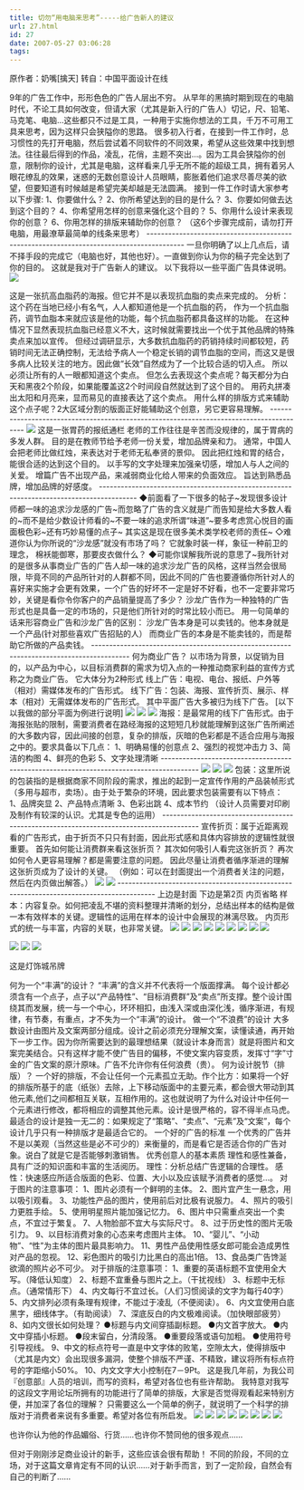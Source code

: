 ```yaml
---
title: 切勿“用电脑来思考”-----给广告新人的建议
url: 27.html
id: 27
date: 2007-05-27 03:06:28
tags:
---
```


原作者：奶嘴\[擒天\] 转自：中国平面设计在线

9年的广告工作中，形形色色的广告人层出不穷。 从早年的黑搞时期到现在的电脑时代，不论工具如何改变，但请大家（尤其是新入行的广告人）切记，尺、铅笔、马克笔、电脑...这些都只不过是工具，一种用于实施你想法的工具，千万不可用工具来思考，因为这样只会狭隘你的思路。 很多初入行者，在接到一件工作时，总习惯性的先打开电脑，然后尝试着不同软件的不同效果，希望从这些效果中找到想法。往往最后得到的作品，凌乱，花俏，主题不突出...。因为工具会狭隘你的创意，限制你的设计，尤其是电脑，这样看来几乎无所不能的超级工具，拥有着另人眼花缭乱的效果，迷惑的无数创意设计人员眼睛，膨胀着他们追求尽善尽美的欲望，但要知道有时候越是希望完美却越是无法圆满。 接到一件工作时请大家参考以下步骤: 1、你要做什么？ 2、你所希望达到的目的是什么？ 3、你要如何做去达到这个目的？ 4、你希望用怎样的创意来强化这个目的？ 5、你用什么设计来表现你的创意？ 6、你用怎样的排版来辅助你的创意？ （这6个步骤完成前，请勿打开电脑，用最潦草最简单的线条来思考） ---------------------------------------------------------------------------------------- 一旦你明确了以上几点后，请不择手段的完成它（电脑也好，其他也好）。一直做到你认为你的稿子完全达到了你的目的。 这就是我对于广告新人的建议。 以下我将以一些平面广告具体说明。 ![](http://bbs.blueidea.com/attachments/2007/5/22/001_BJmXhpXerUMt.jpg)

这是一张抗高血脂药的海报。但它并不是以表现抗血脂的卖点来完成的。 分析： 这个药在当地已经小有名气，人人都知道他是一个抗血脂的药， 作为一个抗血脂药，调节血脂本来就应该是他的功能，每个抗血脂药都具备这样的功能。 在这种情况下显然表现抗血脂已经意义不大，这时候就需要找出一个优于其他品牌的特殊卖点来加以宣传。 但经过调研显示，大多数抗血脂药的药销持续时间都较短，药销时间无法正确控制，无法给予病人一个稳定长销的调节血脂的空间，而这又是很多病人比较关注的地方。因此做“长效”自然成为了一个比较合适的切入点。 所以必须让所有的人一眼都知道这个卖点。 但怎么去表现这个卖点呢？每天都分为白天和黑夜2个阶段，如果能覆盖这2个时间段自然就达到了这个目的。 用药丸拼凑出太阳和月亮来，显而易见的直接表达了这个卖点。 用什么样的排版方式来辅助这个点子呢？2大区域分割的版面正好能辅助这个创意，另它更容易理解。 ---------------------------------------------------------------------------------------- ![](http://bbs.blueidea.com/attachments/2007/5/22/002_2ygYzyxHF8ZL.jpg) 这是一张胃药的报纸通栏 老师的工作往往是辛苦而没规律的，属于胃病的多发人群。 目的是在教师节给予老师一份关爱，增加品牌亲和力。 通常，中国人会把老师比做红烛，来表达对于老师无私奉贤的景仰。 因此把红烛和胃的结合，能很合适的达到这个目的。 以手写的文字处理来加强亲切感，增加人与人之间的关爱。 增篇广告不出现产品，来减弱商业化给人带来的负面效应。 旨达到熟悉品牌，增加品牌的好感度。 \-\-\-\-\-\-\-\-\-\-\-\-\-\-\-\-\-\-\-\-\-\-\-\-\-\-\-\-\-\-\-\-\-\-\-\-\-\-\-\-\-\-\-\-\-\-\-\-\-\-\-\-\-\-\-\-\-\-\-\-\-\-\-\-\-\-\-\-\-\-\-\-\-\-\-\-\-\-\-\-\-\-\-\-\-\-\-\- ◆前面看了一下很多的帖子~发现很多设计师都一味的追求沙龙感的广告~而忽略了广告的含义就是广而告知是给大多数人看的~而不是给少数设计师看的~不要一味的追求所谓“味道”~要多考虑赏心悦目的画面极色彩~还有巧妙易懂的点子~ 其实这是现在很多美术类学校老师的责任~ ◇难道你认为你所说的“沙龙感”就没有市场了吗？ 它就象时装一样，象征一种前卫的理念， 棉袄能御寒，那要皮衣做什么？ ◆可能你误解我所说的意思了~我所针对的是很多从事商业广告的广告人却一味的追求沙龙广告的风格，这样当然会很局限，毕竟不同的产品所针对的人群都不同，因此不同的广告也要遵循你所针对人的喜好来实施才会更有效果，一个广告的好坏不一定是好不好看，也不一定要非常巧妙，关键是看你令你客户的产品销量提高了多少？ 沙龙广告作为一种独特的广告形式也是具备一定的市场的，只是他们所针对的时常比较小而已。 用一句简单的话来形容商业广告和沙龙广告的区别： 沙龙广告本身是可以卖钱的。他本身就是一个产品(针对那些喜欢广告招贴的人） 而商业广告的本身是不能卖钱的，而是帮助它所做的产品卖钱。 \-\-\-\-\-\-\-\-\-\-\-\-\-\-\-\-\-\-\-\-\-\-\-\-\-\-\-\-\-\-\-\-\-\-\-\-\-\-\-\-\-\-\-\-\-\-\-\-\-\-\-\-\-\-\-\-\-\-\-\-\-\-\-\-\-\-\-\-\-\-\-\-\-\-\-\-\-\-\-\-\-\-\-\-\-\-\-\- 何为商业广告？ 以市场为背景，以促销为目的，以产品为中心，以目标消费群的需求为切入点的一种推动商家利益的宣传方式称之为商业广告。 它大体分为2种形式 线上广告：电视、电台、报纸、户外等（相对）需媒体发布的广告形式。 线下广告：包装、海报、宣传折页、展示、样本（相对）无需媒体发布的广告形式。 其中平面广告大多被归为线下广告。 \[以下以我做的部分平面为例进行说明\] ![](http://bbs.blueidea.com/attachments/2007/5/22/003_P2SReQuXfEYa.jpg) ![](http://bbs.blueidea.com/attachments/2007/5/22/004_acQYIgF5eWey.jpg) ![](http://bbs.blueidea.com/attachments/2007/5/22/005_aulbrRkDdfwj.jpg) 海报：是最常用的线下广告形式。由于海报张贴的限制，需要消费者在路经海报的这短短几秒就能理解到这张广告所阐述的大多数内容，因此间接的创意，复杂的排版，灰暗的色彩都是不适合应用与海报之中的。要求具备以下几点： 1、明确易懂的创意点 2、强烈的视觉冲击力 3、简洁的构图 4、鲜亮的色彩 5、文字处理清晰 ---------------------------------------------------------------------------------------- ![](http://bbs.blueidea.com/attachments/2007/5/22/006_PLzq3FYPFef3.jpg) ![](http://bbs.blueidea.com/attachments/2007/5/22/007_8oef26Chsskb.jpg) ![](http://bbs.blueidea.com/attachments/2007/5/22/008_53VBE7bVhfaz.jpg) 包装：这里所说的包装指的是根据商家不同阶段的需求，推出的起到一定宣传作用的产品装帧形式（多用与超市，卖场）。由于处于繁杂的环境，因此要求包装需要有以下特点： 1、品牌突显 2、产品特点清晰 3、色彩出跳 4、成本节约 （设计人员需要对印刷及制作有较深的认识。尤其是专色的运用） ---------------------------------------------------------------------------------------- 宣传折页：属于近距离观看的广告形式，由于折页不只只有封面，因此形式感和具体内容排放的逻辑性就很重要。 首先如何能让消费群来看这张折页？ 其次如何吸引人看完这张折页？ 再次如何令人更容易理解？都是需要注意的问题。 因此尽量让消费者循序渐进的理解这张折页成为了设计的关键。 （例如：可以在封面提出一个消费者关注的问题，然后在内页做出解答。） ![](http://bbs.blueidea.com/attachments/2007/5/22/009_VIHkkmJaa28x.jpg) ![](http://bbs.blueidea.com/attachments/2007/5/22/010_ZxqnlOaGbjg6.jpg) \-\-\-\-\-\-\-\-\-\-\-\-\-\-\-\-\-\-\-\-\-\-\-\-\-\-\-\-\-\-\-\-\-\-\-\-\-\-\-\-\-\-\-\-\-\-\-\-\-\-\-\-\-\-\-\-\-\-\-\-\-\-\-\-\-\-\-\-\-\-\-\-\-\-\-\-\-\-\-\-\-\-\-\-\-\-\-\- 上边是封面 下边是第2页 内页省略 样本：内容复杂。如何把凌乱不堪的资料整理并清晰的划分，总结出样本的结构是做一本有效样本的关键。逻辑性的运用在样本的设计中会展现的淋漓尽致。 内页形式的统一与丰富，内容的关联，也非常关键。 ![](http://bbs.blueidea.com/attachments/2007/5/22/011_ReT727pvlROz.jpg) ![](http://bbs.blueidea.com/attachments/2007/5/22/012_5HFjFLSwuLqN.jpg) ![](http://bbs.blueidea.com/attachments/2007/5/22/013_zdopA606mvcT.jpg) ![](http://bbs.blueidea.com/attachments/2007/5/22/014_qJEimgZVwdAU.jpg) ![](http://bbs.blueidea.com/attachments/2007/5/22/015_Lux5egBh7Wy5.jpg) ![](http://bbs.blueidea.com/attachments/2007/5/22/016_IVYblUelmApv.jpg) ![](http://bbs.blueidea.com/attachments/2007/5/22/017_RTHt1arZ001U.jpg) ![](http://bbs.blueidea.com/attachments/2007/5/22/018_xYghTRStGmGd.jpg) ![](http://bbs.blueidea.com/attachments/2007/5/22/019_GSLYD51Snamz.jpg)

![](http://bbs.blueidea.com/attachments/2007/5/22/020_qdOk8XTG6gVU.jpg) ![](http://bbs.blueidea.com/attachments/2007/5/22/021_dZS2v8WtBiK7.jpg) ![](http://bbs.blueidea.com/attachments/2007/5/22/022_QTtXtbOCplhb.jpg)

这是灯饰城吊牌

何为一个“丰满”的设计？ “丰满”的含义并不代表将一个版面撑满。 每个设计都必须含有一个点子，点子以“产品特性”、“目标消费群”及“卖点”所支撑。整个设计围绕其而发展，统一与一个中心，环环相扣，由浅入深或由深化浅，循序渐进，有规律，有节奏，有重点，才不失为一个“丰满”的设计。 做一个“不浪费”的设计 大多数设计由图片及文案两部分组成。设计之前必须充分理解文案，读懂读通，再开始下一步工作。因为你所需要达到的最理想结果（就设计本身而言）就是将图片和文案完美结合。只有这样才能不使广告目的偏移，不使文案内容变质，发挥寸“字”寸金的广告文案的原汁原味。广告不允许你有任何浪费（贵）。 何为设计脱节（排版）？ 一个好的排版，不会让任何一个元素孤立无助。作个比方：如果将一个好的排版所基于的底（纸张）去除，上下移动版面中的主要元素，都会很大带动到其他元素,他们之间都相互关联，互相作用的。这也就说明了为什么对设计中任何一个元素进行修改，都将相应的调整其他元素。设计是很严格的，容不得半点马虎。 最适合的设计是独一无二的：如果规定了“策略”、“卖点”、“元素”及“文案”，每个设计几乎只有一种排版才是最适合它的。 一个好的广告的标准 一个优秀的广告并不是以美观（当然这些是必不可少的）来衡量的，而是看它是否适合你的广告对象。说白了就是它是否能够刺激销售。 优秀创意人的基本素质 理性和感性兼备，具有广泛的知识面和丰富的生活阅历。 理性：分析总结广告逻辑的合理性。 感性：快速感应所适合版面的色彩、位置、大小以及应该赋予消费者的感觉...。 对于图片的注意事项： 1、图片必须有一个鲜明的主体。 2、图片宜产生一悬念，用以吸引观看。 3、功能性产品的图片，使用前后对比极有说服力。 4、照片的吸引力更胜手绘。 5、使用明星照片能加强记忆力。 6、图片中只需重点突出一个卖点，不宜过于繁复。 7、人物脸部不宜大与实际尺寸。 8、过于历史性的图片无吸引力。 9、以目标消费对象的心态来考虑图片主体。 10、“婴儿”、“小动物”、“性”为主体的图片最具影响力。 11、男性产品使用性感女郎可能会造成男性对产品的忽视。 12、彩色图片的吸引力比黑白的高出1倍。 13、食品类广告馋涎欲滴的照片必不可少。 对于排版的注意事项： 1、重要的英语标题不宜使用全大写。（降低认知度） 2、标题不宜重叠与图片之上。（干扰视线） 3、标题中无标点。（通常情形下） 4、内文每行不宜过长。（人们习惯阅读的文字为每行40字） 5、内文排列必须有条理有规律，不能过于凌乱（不便阅读）。 6、内文宜使用白底黑字，细线体字。（有助阅读） 7、深底反白的内文极难阅读。（加快眼部疲劳） 8、如内文很长如何处理？ ●标题与内文间穿插副标题。 ●内文首字放大。 ●内文中穿插小标题。 ●段末留白，分清段落。 ●重要段落或语句加粗。 ●使用符号引导视线。 9、中文的标点符号一直是中文字体的败笔，空隙太大，使得排版中（尤其是内文）会出现很多漏洞，使整个排版不严谨、不精致，建议将所有标点符号的字距缩小50%。 10、内文文字大小控制在7－9Pt。 这是我几年前，为我公司『创意部』人员的培训，而写的资料，希望对各位也有些许帮助。 我特意对我写的这段文字用论坛所拥有的功能进行了简单的排版，大家是否觉得观看起来特别方便，并加深了各位的理解？ 只需要这么一个简单的例子，就说明了一个科学的排版对于消费者来说有多重要。希望对各位有所启发。 ![](http://bbs.blueidea.com/attachments/2007/5/22/023_ir5dZWfm4FiE.jpg) ![](http://bbs.blueidea.com/attachments/2007/5/22/024_hnX8UNSLElEA.jpg) ![](http://bbs.blueidea.com/attachments/2007/5/22/025_DpzsAAhqADLS.jpg) ![](http://bbs.blueidea.com/attachments/2007/5/22/026_lixTLKqKSZhg.jpg) ![](http://bbs.blueidea.com/attachments/2007/5/22/027_9Gv1bbk3OEwV.jpg) ![](http://bbs.blueidea.com/attachments/2007/5/22/028_TLSFX29AbNz7.jpg) ![](http://bbs.blueidea.com/attachments/2007/5/22/029_M9nCW6z4NRmy.jpg) ![](http://bbs.blueidea.com/attachments/2007/5/22/030_EJhwlceM4NdL.jpg)

也许你认为他的作品媚俗、行货……也许你不赞同他的很多观点……

但对于刚刚涉足商业设计的新手，这些应该会很有帮助！ 不同的阶段，不同的立场，对于这篇文章肯定有不同的认识……对于新手而言，到了一定阶段，自然会有自己的判断了……